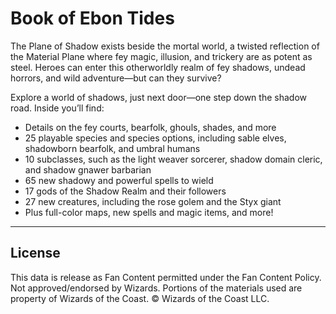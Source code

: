 # Book of Ebon Tides

The Plane of Shadow exists beside the mortal world, a twisted reflection of the Material Plane where fey magic, illusion, and trickery are as potent as steel. Heroes can enter this otherworldly realm of fey shadows, undead horrors, and wild adventure—but can they survive?

Explore a world of shadows, just next door—one step down the shadow road. Inside you’ll find:

* Details on the fey courts, bearfolk, ghouls, shades, and more
* 25 playable species and species options, including sable elves, shadowborn bearfolk, and umbral humans
* 10 subclasses, such as the light weaver sorcerer, shadow domain cleric, and shadow gnawer barbarian
* 65 new shadowy and powerful spells to wield
* 17 gods of the Shadow Realm and their followers
* 27 new creatures, including the rose golem and the Styx giant
* Plus full-color maps, new spells and magic items, and more!

---

## License

This data is release as Fan Content permitted under the Fan Content Policy. Not approved/endorsed by Wizards. Portions of the materials used are property of Wizards of the Coast. © Wizards of the Coast LLC.
